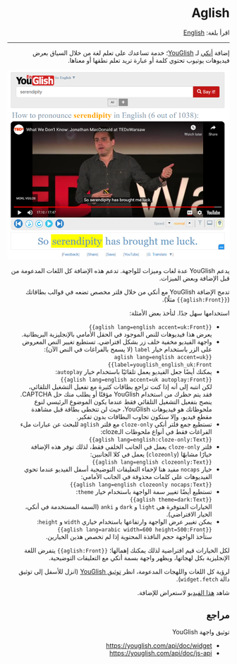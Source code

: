 <div dir="rtl">

# Aglish

اقرأ بلغة: [English](README.md)

--------

إضافة [أنكي](https://apps.ankiweb.net/) لـ [YouGlish](https://youglish.com/)؛
خدمة تساعدك على تعلم لغة من خلال السياق بعرض فيديوهات يوتيوب تحتوي كلمة أو عبارة تريد تعلم نطقها أو معناها.

![YouGlish Widget](youglish-widget.png)

يدعم YouGlish عدة لغات وميزات للواجهة. تدعم هذه الإضافة كل اللغات المدعومة من قبل الإضافة
وبعض الميزات.

تدمج الإضافة YouGlish مع أنكي من خلال فلتر مخصص تضعه في قوالب بطاقاتك (`{{aglish:Front}}` مثلًا).

استخدامها سهل جدًا. لنأخذ بعض الأمثلة:

- `{{aglish lang=english accent=uk:Front}}`  
  يعرض هذا فيديوهات للنص الموجود في الحقل الأمامي بالإنجليزية البريطانية.
- واجهة الفيديو مخفية خلف زر بشكل افتراضي.
  تستطيع تغيير النص المعروض على الزر باستخدام خيار `label` (لا يسمح بالفراغات في النص الآن):  
  `{{aglish lang=english accent=uk label=youglish_english_uk:Front}}`
- يمكنك أيضًا جعل الفيديو يعمل تلقائيًا باستخدام خيار `autoplay`:  
  `{{aglish lang=english accent=uk autoplay:Front}}`  
  لكن انتبه إلى أنه إذا كنت تراجع بطاقات كثيرة مع تفعيل التشغيل التلقائي، فقد يتم حظرك
  من استخدام YouGlish مؤقتًا أو يطلب منك حل CAPTCHA. ينصح بتفعيل التشغيل التلقائي
  فقط عندما يكون الموضوع الرئيسي لنوع ملحوظاتك هو فيديوهات YouGlish، حيث لن تتخطى بطاقة
  قبل مشاهدة مقطع فيديو، وإلا ستكون تجاوب البطاقات بدون تفكير.
- تستطيع جمع فلتر أنكي `cloze-only` مع فلتر `aglish` للبحث عن عبارات ملء الفراغات فقط
  في أنواع ملحوظات الـcloze:  
  `{{aglish lang=english:cloze-only:Text}}`
- فلتر `cloze-only` يعمل في الجانب الخلفي فقط، لذلك توفر هذه الإضافة خيارًا مشابهًا (`clozeonly`)
  يعمل في كلا الجانبين:  
  `{{aglish lang=english clozeonly:Text}}`
- خيار `nocaps` مفيد هنا لإخفاء التعليقات التوضيحية أسفل الفيديو عندما تحوي الفيديوهات على كلمات
  محذوفة في الجانب الأمامي:  
  `{{aglish lang=english clozeonly nocaps:Text}}`
- تستطيع أيضًا تغيير سمة الواجهة باستخدام خيار `theme`:  
  `{{aglish theme=dark:Text}}`  
  الخيارات المتوفرة هي `light` و `dark` و `anki` (السمة المستخدمة في أنكي، الخيار الافتراضي).
- يمكن تغيير عرض الواجهة وارتفاعها باستخدام خياري `width` و `height`:  
  `{{aglish lang=arabic width=600 height=500:Front}}`  
  ستأخذ الواجهة حجم النافذة المحتوية إذا لم تخصص هذين الخيارين.

لكل الخيارات قيم افتراضية لذلك يمكنك إهمالها؛ `{{aglish:Front}}` يتفرض اللغة الإنجليزية بكل
لهجاتها، ويظهر واجهة بسمة أنكي مع التعليقات التوضيحية.

لرؤية كل اللغات واللهجات المدعومة، انظر [توثيق YouGlish](https://youglish.com/api/doc/js-api) (انزل للأسفل إلى توثيق دالة `widget.fetch`).

شاهد [هذا الفيديو](https://www.youtube.com/watch?v=aqc98e5ar64) لاستعراض للإضافة.

## مراجع

توثيق واجهة YouGlish
 - https://youglish.com/api/doc/widget
 - https://youglish.com/api/doc/js-api

</div>
